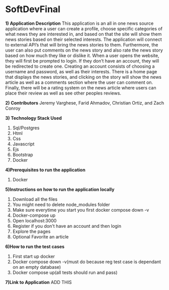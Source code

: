 # SoftDevFinal

**1) Application Description**
This application is an all in one news source application where a user can create a profile, choose specific categories of what news they are interested in, and based on that the site will show them news stories based on their selected interests. The application will connect to external API’s that will bring the news stories to them. Furthermore, the user can also put comments on the news story and also rate the news story based on how much they like or dislike it. 
	When a user opens the website, they will first be prompted to login. If they don’t have an account, they will be redirected to create one. Creating an account consists of choosing a username and password, as well as their interests. There is a home page that displays the news stories, and clicking on the story will show the news article as well as a comments section where the user can comment on. Finally, there will be a rating system on the news article where users can place their review as well as see other peoples reviews.

**2) Contributors**
Jeremy Varghese, Farid Ahmadov, Christian Ortiz, and Zach Conroy

**3) Technology Stack Used**
1. Sql/Postgres
2. Html
3. Css 
4. Javascript 
5. Ejs 
6. Bootstrap
7. Docker

**4)Prerequisites to run the application**
1. Docker 

**5)Instructions on how to run the application locally**
1. Download all the files
2. You might need to delete node_modules folder
3. Make sure everytime you start you first docker compose down -v
4. Docker-compose up
5. Open localhost:3000
6. Register if you don't have an account and then login
7. Explore the pages
8. Optional Favorite an article

**6)How to run the test cases**
1. First start up docker
2. Docker compose down -v(must do because reg test case is dependant on an empty database)
3. Docker compose up(all tests should run and pass)

**7)Link to Application**
ADD THIS


